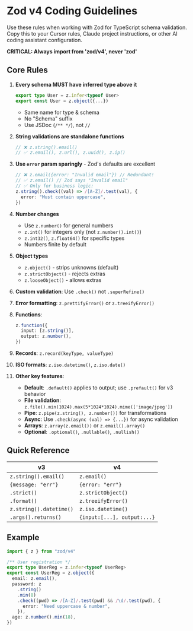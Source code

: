 # Zod v4 Coding Guidelines

Use these rules when working with Zod for TypeScript schema validation. Copy this to your Cursor rules, Claude project instructions, or other AI coding assistant configuration.

**CRITICAL: Always import from 'zod/v4', never 'zod'**

## Core Rules

1. **Every schema MUST have inferred type above it**

   ```typescript
   export type User = z.infer<typeof User>
   export const User = z.object({...})
   ```

   - Same name for type & schema
   - No "Schema" suffix
   - Use JSDoc (`/** */`), not `//`

2. **String validations are standalone functions**

   ```typescript
   // ❌ z.string().email()
   // ✅ z.email(), z.url(), z.uuid(), z.ip()
   ```

3. **Use `error` param sparingly** - Zod's defaults are excellent

   ```typescript
   // ❌ z.email({error: "Invalid email"}) // Redundant!
   // ✅ z.email() // Zod says "Invalid email"
   // ✅ Only for business logic:
   z.string().check((val) => /[A-Z]/.test(val), {
     error: "Must contain uppercase",
   })
   ```

4. **Number changes**

   - Use `z.number()` for general numbers
   - `z.int()` for integers only (not `z.number().int()`)
   - `z.int32()`, `z.float64()` for specific types
   - Numbers finite by default

5. **Object types**

   - `z.object()` - strips unknowns (default)
   - `z.strictObject()` - rejects extras
   - `z.looseObject()` - allows extras

6. **Custom validation**: Use `.check()` not `.superRefine()`

7. **Error formatting**: `z.prettifyError()` or `z.treeifyError()`

8. **Functions**:

   ```typescript
   z.function({
     input: [z.string()],
     output: z.number(),
   })
   ```

9. **Records**: `z.record(keyType, valueType)`

10. **ISO formats**: `z.iso.datetime()`, `z.iso.date()`

11. **Other key features**:
    - **Default**: `.default()` applies to output; use `.prefault()` for v3 behavior
    - **File validation**: `z.file().min(1024).max(5*1024*1024).mime(['image/jpeg'])`
    - **Pipe**: `z.pipe(z.string(), z.number())` for transformations
    - **Async**: Use `.check(async (val) => {...})` for async validation
    - **Arrays**: `z.array(z.email())` or `z.email().array()`
    - **Optional**: `.optional()`, `.nullable()`, `.nullish()`

## Quick Reference

| v3                      | v4                          |
| ----------------------- | --------------------------- |
| `z.string().email()`    | `z.email()`                 |
| `{message: "err"}`      | `{error: "err"}`            |
| `.strict()`             | `z.strictObject()`          |
| `.format()`             | `z.treeifyError()`          |
| `z.string().datetime()` | `z.iso.datetime()`          |
| `.args().returns()`     | `{input:[...], output:...}` |

## Example

```typescript
import { z } from "zod/v4"

/** User registration */
export type UserReg = z.infer<typeof UserReg>
export const UserReg = z.object({
  email: z.email(),
  password: z
    .string()
    .min(8)
    .check((pwd) => /[A-Z]/.test(pwd) && /\d/.test(pwd), {
      error: "Need uppercase & number",
    }),
  age: z.number().min(18),
})
```
